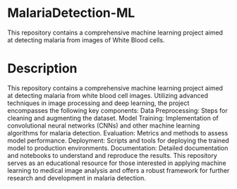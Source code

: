 # MalariaDetection-ML
This repository contains a comprehensive machine learning project aimed at detecting malaria from images of White Blood cells.

# Description
This repository contains a comprehensive machine learning project aimed at detecting malaria from white blood cell images. Utilizing advanced techniques in image processing and deep learning, the project encompasses the following key components:
Data Preprocessing: Steps for cleaning and augmenting the dataset.
Model Training: Implementation of convolutional neural networks (CNNs) and other machine learning algorithms for malaria detection.
Evaluation: Metrics and methods to assess model performance.
Deployment: Scripts and tools for deploying the trained model to production environments.
Documentation: Detailed documentation and notebooks to understand and reproduce the results.
This repository serves as an educational resource for those interested in applying machine learning to medical image analysis and offers a robust framework for further research and development in malaria detection.

